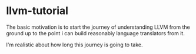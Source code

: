 # llvm-tutorial

The basic motivation is to start the journey of understanding
LLVM from the ground up to the point i can build reasonably language
translators from it.

I'm realistic about how long this journey is going to take.


